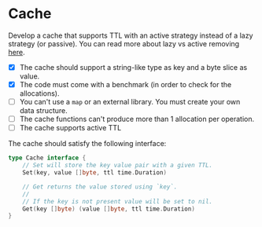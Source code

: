 # Cache

Develop a cache that supports TTL with an active strategy instead of a lazy strategy (or passive).
You can read more about lazy vs active removing [here](https://www.pankajtanwar.in/blog/how-redis-expires-keys-a-deep-dive-into-how-ttl-works-internally-in-redis).

- [X] The cache should support a string-like type as key and a byte slice as value.
- [X] The code must come with a benchmark (in order to check for the allocations).
- [ ] You can't use a `map` or an external library. You must create your own data structure. 
- [ ] The cache functions can't produce more than 1 allocation per operation.
- [ ] The cache supports active TTL

The cache should satisfy the following interface:
```go
type Cache interface {
	// Set will store the key value pair with a given TTL.
	Set(key, value []byte, ttl time.Duration)

	// Get returns the value stored using `key`.
	//
	// If the key is not present value will be set to nil.
	Get(key []byte) (value []byte, ttl time.Duration)
}
```